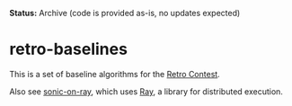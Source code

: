 **Status:** Archive (code is provided as-is, no updates expected)

# retro-baselines

This is a set of baseline algorithms for the [Retro Contest](https://github.com/openai/retro-contest).

Also see [sonic-on-ray](https://github.com/openai/sonic-on-ray), which uses [Ray](https://github.com/ray-project/ray), a library for distributed execution.